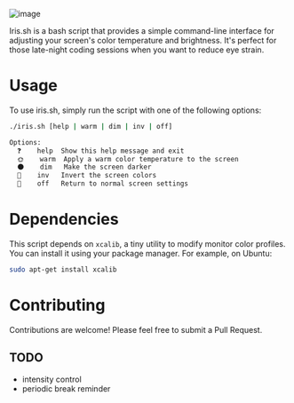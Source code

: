 ![image](https://github.com/M1ghtyMushroom/iris/assets/149011900/dbe11902-c337-4309-99c0-ab945bc72d21)

Iris.sh is a bash script that provides a simple command-line interface for adjusting your screen's color temperature and brightness. It's perfect for those late-night coding sessions when you want to reduce eye strain.

# Usage
To use iris.sh, simply run the script with one of the following options:

```bash
./iris.sh [help | warm | dim | inv | off]
```
```bash
Options:
  ❓    help  Show this help message and exit
  🌞    warm  Apply a warm color temperature to the screen
  🌑    dim   Make the screen darker
  🌈    inv   Invert the screen colors
  🔄    off   Return to normal screen settings
```

# Dependencies
This script depends on `xcalib`, a tiny utility to modify monitor color profiles. You can install it using your package manager. For example, on Ubuntu:

```bash
sudo apt-get install xcalib
```

# Contributing
Contributions are welcome! Please feel free to submit a Pull Request.

## TODO
* intensity control
* periodic break reminder

